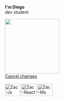 **I'm Diego**  
dev student
  

<div>
  <a href="https://github.com/DiegoAmorim16">
  <img height="180em" src="https://github-readme-stats.vercel.app/api/top-langs/?username=DiegoAmorim16&layout=compact&langs_count=16&theme=dark"/>
    <div>Cancel changes
      <div style="display: inline_block"><br>
        <img align="center" alt="Zac-Js" height="40" width="50" src="https://icongr.am/devicon/nodejs-original.svg?size=97&color=currentColor">
        <img align="center" alt="Zac-React" height="40" width="50" src="https://icongr.am/devicon/react-original.svg?size=97&color=currentColor">
        <img align="center" alt="Zac-Ms" height="40" width="50" src="https://icongr.am/devicon/mysql-original.svg?size=97&color=currentColor">
 
